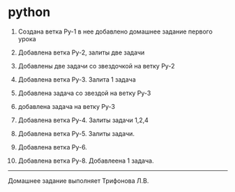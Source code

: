 # python

1. Создана ветка  Рy-1  в нее добавлено домашнее задание первого урока

2. Добавлена ветка Ру-2, залиты две задачи

3. Добавлены две задачи со звездочкой на ветку Ру-2

4. Добавлена ветка Ру-3. Залита 1 задача

5. Добавлена задача со звездой на ветку Ру-3

6. добавлена задача на ветку Ру-3

7. Добавлена ветка Ру-4. Залиты задачи 1,2,4

8. Добавлена ветка Ру-5. Залиты задачи.

9. Добавлена ветка Ру-6.

10. Добавлена ветка Ру-8. Добавлеена 1 задача.
___
Домашнее задание выполняет Трифонова Л.В.
